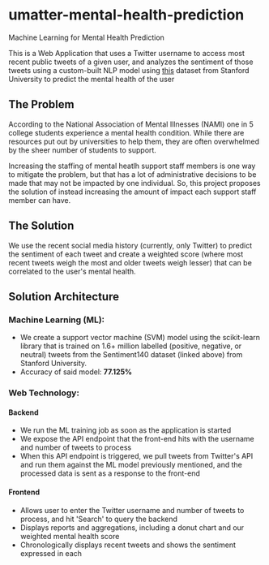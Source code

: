 # umatter-mental-health-prediction
Machine Learning for Mental Health Prediction

This is a Web Application that uses a Twitter username to access most recent public tweets of a given user, and analyzes the sentiment of those tweets using a custom-built NLP model using [this](http://help.sentiment140.com/for-students) dataset from Stanford University
to predict the mental health of the user

## The Problem

According to the National Association of Mental Illnesses (NAMI) one in 5 college students experience a mental health condition. While there are resources put out by universities to help them, they are often overwhelmed by the sheer number of students to support.

Increasing the staffing of mental heatlh support staff members is one way to mitigate the problem, but that has a lot of administrative decisions to be made that may not be impacted by one individual. So, this project proposes the solution of instead increasing the amount of impact each support staff member can have.

## The Solution

We use the recent social media history (currently, only Twitter) to predict the sentiment of each tweet and create a weighted score (where most recent tweets weigh the most and older tweets weigh lesser) that can be correlated to the user's mental health.

## Solution Architecture

### Machine Learning (ML):
- We create a support vector machine (SVM) model using the scikit-learn library that is trained on 1.6+ million labelled (positive, negative, or neutral) tweets from the Sentiment140 dataset (linked above) from Stanford University.
- Accuracy of said model: **77.125%**

### Web Technology:
#### Backend
- We run the ML training job as soon as the application is started
- We expose the API endpoint that the front-end hits with the username and number of tweets to process
- When this API endpoint is triggered, we pull tweets from Twitter's API and run them against the ML model previously mentioned, and the processed data is sent as a response to the front-end

#### Frontend
- Allows user to enter the Twitter username and number of tweets to process, and hit 'Search' to query the backend
- Displays reports and aggregations, including a donut chart and our weighted mental health score
- Chronologically displays recent tweets and shows the sentiment expressed in each

